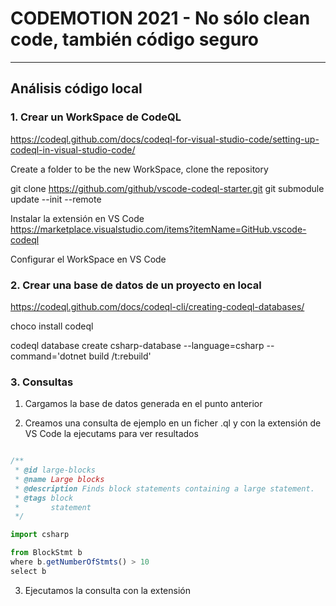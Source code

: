 # CODEMOTION 2021 - No sólo clean code, también código seguro

---
## Análisis código local
### 1. Crear un WorkSpace de CodeQL
https://codeql.github.com/docs/codeql-for-visual-studio-code/setting-up-codeql-in-visual-studio-code/

Create a folder to be the new WorkSpace, clone the repository

git clone https://github.com/github/vscode-codeql-starter.git
git submodule update --init --remote 


Instalar la extensión en VS Code 
https://marketplace.visualstudio.com/items?itemName=GitHub.vscode-codeql

Configurar el WorkSpace en VS Code

### 2. Crear una base de datos de un proyecto en local
https://codeql.github.com/docs/codeql-cli/creating-codeql-databases/

choco install codeql

codeql database create csharp-database --language=csharp --command='dotnet build /t:rebuild'

### 3. Consultas

1. Cargamos la base de datos generada en el punto anterior

2. Creamos una consulta de ejemplo en un ficher .ql y con la extensión de VS Code la ejecutams para ver resultados
```javascript

/**
 * @id large-blocks
 * @name Large blocks
 * @description Finds block statements containing a large statement.
 * @tags block
 *       statement
 */

import csharp

from BlockStmt b
where b.getNumberOfStmts() > 10
select b
```
3. Ejecutamos la consulta con la extensión

